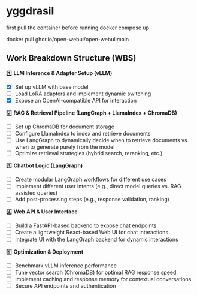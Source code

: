 # yggdrasil

first pull the container before running docker compose up

docker pull ghcr.io/open-webui/open-webui:main

## Work Breakdown Structure (WBS)

1️⃣ **LLM Inference & Adapter Setup (vLLM)**
- [x] Set up vLLM with base model
- [ ] Load LoRA adapters and implement dynamic switching
- [X] Expose an OpenAI-compatible API for interaction

2️⃣ **RAG & Retrieval Pipeline (LangGraph + LlamaIndex + ChromaDB)**
- [ ] Set up ChromaDB for document storage
- [ ] Configure LlamaIndex to index and retrieve documents
- [ ] Use LangGraph to dynamically decide when to retrieve documents vs. when to generate purely from the model
- [ ] Optimize retrieval strategies (hybrid search, reranking, etc.)

3️⃣ **Chatbot Logic (LangGraph)**
- [ ] Create modular LangGraph workflows for different use cases
- [ ] Implement different user intents (e.g., direct model queries vs. RAG-assisted queries)
- [ ] Add post-processing steps (e.g., response validation, ranking)

4️⃣ **Web API & User Interface**
- [ ] Build a FastAPI-based backend to expose chat endpoints
- [ ] Create a lightweight React-based Web UI for chat interactions
- [ ] Integrate UI with the LangGraph backend for dynamic interactions

5️⃣ **Optimization & Deployment**
- [ ] Benchmark vLLM inference performance
- [ ] Tune vector search (ChromaDB) for optimal RAG response speed
- [ ] Implement caching and response memory for contextual conversations
- [ ] Secure API endpoints and authentication